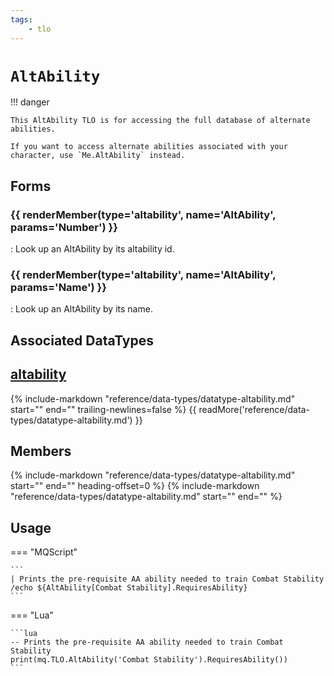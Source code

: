 ```yaml
---
tags:
    - tlo
---
```

# `AltAbility`

<!--tlo-desc-start-->
!!! danger

    This AltAbility TLO is for accessing the full database of alternate abilities.

    If you want to access alternate abilities associated with your character, use `Me.AltAbility` instead.
<!--tlo-desc-end-->
## Forms
<!--tlo-forms-start-->
### {{ renderMember(type='altability', name='AltAbility', params='Number') }}

:   Look up an AltAbility by its altability id.

### {{ renderMember(type='altability', name='AltAbility', params='Name') }}

:   Look up an AltAbility by its name.
<!--tlo-forms-end-->

## Associated DataTypes

## [altability](../data-types/datatype-altability.md)
{%
  include-markdown "reference/data-types/datatype-altability.md"
  start="<!--dt-desc-start-->"
  end="<!--dt-desc-end-->"
  trailing-newlines=false
%} {{ readMore('reference/data-types/datatype-altability.md') }}

<h2>Members</h2>
{%
  include-markdown "reference/data-types/datatype-altability.md"
  start="<!--dt-members-start-->"
  end="<!--dt-members-end-->"
  heading-offset=0
%}
{%
  include-markdown "reference/data-types/datatype-altability.md"
  start="<!--dt-linkrefs-start-->"
  end="<!--dt-linkrefs-end-->"
%}

## Usage

=== "MQScript"

    ```
    | Prints the pre-requisite AA ability needed to train Combat Stability
    /echo ${AltAbility[Combat Stability].RequiresAbility}
    ```

=== "Lua"

    ```lua
    -- Prints the pre-requisite AA ability needed to train Combat Stability
    print(mq.TLO.AltAbility('Combat Stability').RequiresAbility())
    ```
<!--tlo-linkrefs-start-->
[altability]: ../data-types/datatype-altability.md
<!--tlo-linkrefs-end-->
